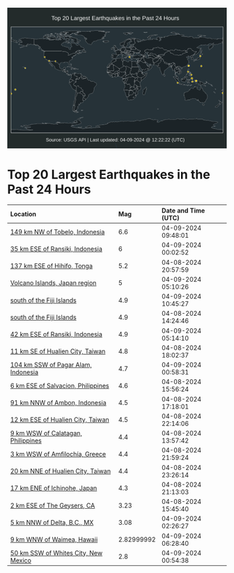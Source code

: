 ![Map](./map.png)

# Top 20 Largest Earthquakes in the Past 24 Hours

| Location | Mag | Date and Time (UTC) |
|:---|:---|:---|
| [149 km NW of Tobelo, Indonesia](https://earthquake.usgs.gov/earthquakes/eventpage/us7000maxr) | 6.6 | 04-09-2024 09:48:01 |
| [35 km ESE of Ransiki, Indonesia](https://earthquake.usgs.gov/earthquakes/eventpage/us7000maw0) | 6 | 04-09-2024 00:02:52 |
| [137 km ESE of Hihifo, Tonga](https://earthquake.usgs.gov/earthquakes/eventpage/us7000mav6) | 5.2 | 04-08-2024 20:57:59 |
| [Volcano Islands, Japan region](https://earthquake.usgs.gov/earthquakes/eventpage/us7000max0) | 5 | 04-09-2024 05:10:26 |
| [south of the Fiji Islands](https://earthquake.usgs.gov/earthquakes/eventpage/us7000mayy) | 4.9 | 04-09-2024 10:45:27 |
| [south of the Fiji Islands](https://earthquake.usgs.gov/earthquakes/eventpage/us7000mas0) | 4.9 | 04-08-2024 14:24:46 |
| [42 km ESE of Ransiki, Indonesia](https://earthquake.usgs.gov/earthquakes/eventpage/us7000max1) | 4.9 | 04-09-2024 05:14:10 |
| [11 km SE of Hualien City, Taiwan](https://earthquake.usgs.gov/earthquakes/eventpage/us7000mau8) | 4.8 | 04-08-2024 18:02:37 |
| [104 km SSW of Pagar Alam, Indonesia](https://earthquake.usgs.gov/earthquakes/eventpage/us7000maw5) | 4.7 | 04-09-2024 00:58:31 |
| [6 km ESE of Salvacion, Philippines](https://earthquake.usgs.gov/earthquakes/eventpage/us7000masf) | 4.6 | 04-08-2024 15:56:24 |
| [91 km NNW of Ambon, Indonesia](https://earthquake.usgs.gov/earthquakes/eventpage/us7000mau0) | 4.5 | 04-08-2024 17:18:01 |
| [12 km ESE of Hualien City, Taiwan](https://earthquake.usgs.gov/earthquakes/eventpage/us7000mavj) | 4.5 | 04-08-2024 22:14:06 |
| [9 km WSW of Calatagan, Philippines](https://earthquake.usgs.gov/earthquakes/eventpage/us7000marx) | 4.4 | 04-08-2024 13:57:42 |
| [3 km WSW of Amfilochía, Greece](https://earthquake.usgs.gov/earthquakes/eventpage/us7000mavg) | 4.4 | 04-08-2024 21:59:24 |
| [20 km NNE of Hualien City, Taiwan](https://earthquake.usgs.gov/earthquakes/eventpage/us7000mavz) | 4.4 | 04-08-2024 23:26:14 |
| [17 km ENE of Ichinohe, Japan](https://earthquake.usgs.gov/earthquakes/eventpage/us7000mavc) | 4.3 | 04-08-2024 21:13:03 |
| [2 km ESE of The Geysers, CA](https://earthquake.usgs.gov/earthquakes/eventpage/nc74031336) | 3.23 | 04-08-2024 15:45:40 |
| [5 km NNW of Delta, B.C., MX](https://earthquake.usgs.gov/earthquakes/eventpage/ci40708192) | 3.08 | 04-09-2024 02:26:27 |
| [9 km WNW of Waimea, Hawaii](https://earthquake.usgs.gov/earthquakes/eventpage/hv74165712) | 2.82999992 | 04-09-2024 06:28:40 |
| [50 km SSW of Whites City, New Mexico](https://earthquake.usgs.gov/earthquakes/eventpage/tx2024gyyq) | 2.8 | 04-09-2024 00:54:38 |
